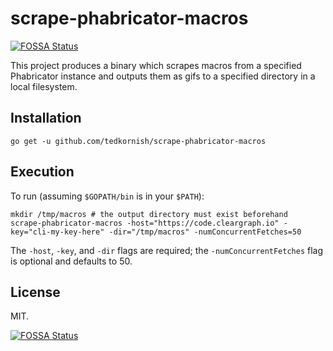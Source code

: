 # scrape-phabricator-macros
[![FOSSA Status](https://app.fossa.io/api/projects/git%2Bgithub.com%2Ftedkornish%2Fscrape-phabricator-macros.svg?type=shield)](https://app.fossa.io/projects/git%2Bgithub.com%2Ftedkornish%2Fscrape-phabricator-macros?ref=badge_shield)


This project produces a binary which scrapes macros from a specified Phabricator instance and outputs them as gifs to a specified directory in a local filesystem.

## Installation

```
go get -u github.com/tedkornish/scrape-phabricator-macros
```

## Execution

To run (assuming `$GOPATH/bin` is in your `$PATH`):

```
mkdir /tmp/macros # the output directory must exist beforehand
scrape-phabricator-macros -host="https://code.cleargraph.io" -key="cli-my-key-here" -dir="/tmp/macros" -numConcurrentFetches=50
```

The `-host`, `-key`, and `-dir` flags are required; the `-numConcurrentFetches` flag is optional and defaults to 50.

## License

MIT.


[![FOSSA Status](https://app.fossa.io/api/projects/git%2Bgithub.com%2Ftedkornish%2Fscrape-phabricator-macros.svg?type=large)](https://app.fossa.io/projects/git%2Bgithub.com%2Ftedkornish%2Fscrape-phabricator-macros?ref=badge_large)